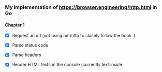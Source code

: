 ### My implementation of https://browser.engineering/http.html in Go

#### Chapter 1 
- [x] Request an url (not using net/http to closely follow the book :)
- [x] Parse status code
- [x] Parse headers
- [x] Render HTML texts in the console (currently text inside <script> and <style> tags are rendered too)

- [ ] alternate encoding (non UTF-8)
- [ ] encoding/chunking
- [ ] HTTP/1.1
- [ ] File URLs (file://)
- [ ] Data URLs (data://)
- [ ] Body tag (only show text inside <body></body>
- [ ] Entities (&lt;) (&gt;)
- [ ] view-source scheme
- [ ] Compresion
- [ ] Redirects
- [ ] Caching
